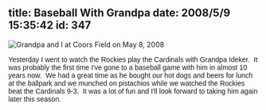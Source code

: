 title: Baseball With Grandpa
date: 2008/5/9 15:35:42
id: 347
---
![Grandpa and I at Coors Field on May 8, 2008](/journal_images/mini-DSC02737-journal.jpg)

<font face="Arial">Yesterday I went to watch the Rockies play the Cardinals with Grandpa Ideker.  It was probably the first time I've gone to a baseball game with him in almost 10 years now.  We had a great time as he bought our hot dogs and beers for lunch at the ballpark and we munched on pistachios while we watched the Rockies beat the Cardinals 9-3.  It was a lot of fun and I'll look forward to taking him again later this season.</font>